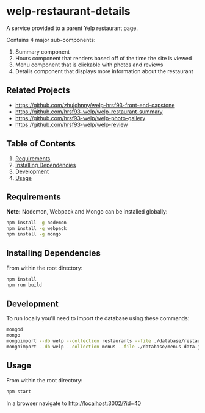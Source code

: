 # welp-restaurant-details

A service provided to a parent Yelp restaurant page.

Contains 4 major sub-components: 
1. Summary component
2. Hours component that renders based off of the time the site is viewed
3. Menu component that is clickable with photos and reviews
4. Details component that displays more information about the restaurant

## Related Projects

  - https://github.com/zhujohnny/welp-hrsf93-front-end-capstone
  - https://github.com/hrsf93-welp/welp-restaurant-summary
  - https://github.com/hrsf93-welp/welp-photo-gallery
  - https://github.com/hrsf93-welp/welp-review

## Table of Contents

1. [Requirements](#requirements)
2. [Installing Dependencies](#installing-dependencies)
3. [Development](#development)
4. [Usage](#usage)

## Requirements

__Note:__ Nodemon, Webpack and Mongo can be installed globally:
```sh
npm install -g nodemon
npm install -g webpack
npm install -g mongo
```
## Installing Dependencies

From within the root directory:

```sh
npm install
npm run build
```

## Development

To run locally you'll need to import the database using these commands:

```sh
mongod
mongo
mongoimport --db welp --collection restaurants --file ./database/restaurants-data.json
mongoimport --db welp --collection menus --file ./database/menus-data.json

```

## Usage

From within the root directory:
```sh
npm start
```
In a browser navigate to [http://localhost:3002/?id=40](http://localhost:3002/?id=40)